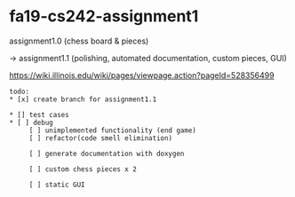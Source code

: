 # fa19-cs242-assignment1

assignment1.0 (chess board & pieces)

-> assignment1.1 (polishing, automated documentation, custom pieces, GUI)

https://wiki.illinois.edu/wiki/pages/viewpage.action?pageId=528356499
	
	todo:	
	* [x] create branch for assignment1.1

	* [] test cases
	* [ ] debug
		 [ ] unimplemented functionality (end game)
		 [ ] refactor(code smell elimination)
		
		 [ ] generate documentation with doxygen

		 [ ] custom chess pieces x 2

		 [ ] static GUI
		

